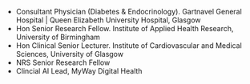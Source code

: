 * Consultant Physician (Diabetes & Endocrinology). Gartnavel General Hospital | Queen Elizabeth University Hospital, Glasgow
* Hon Senior Research Fellow. Institute of Applied Health Research, University of Birmingham
* Hon Clinical Senior Lecturer. Institute of Cardiovascular and Medical Sciences, University of Glasgow
* NRS Senior Research Fellow
* Clincial AI Lead, MyWay Digital Health

<!--
**csainsbury/csainsbury** is a ✨ _special_ ✨ repository because its `README.md` (this file) appears on your GitHub profile.

Here are some ideas to get you started:

- 🔭 I’m currently working on ...
- 🌱 I’m currently learning ...
- 👯 I’m looking to collaborate on ...
- 🤔 I’m looking for help with ...
- 💬 Ask me about ...
- 📫 How to reach me: ...
- 😄 Pronouns: ...
- ⚡ Fun fact: ...
-->
